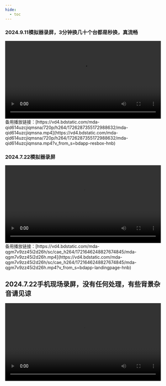 ```yaml
---
hide:
  - toc
---
```


### 2024.9.11模拟器录屏，3分钟换几十个台都是秒换，真流畅

<video src="https://img-cloud.zbds.top/zbds/20240911_pc.mp4" width="100%" height="auto" controls>
  您的浏览器不支持 HTML5 视频播放。
</video>
备用播放链接：[https://vd4.bdstatic.com/mda-qid614uzcjiqmsna/720p/h264/1726287355172988632/mda-qid614uzcjiqmsna.mp4](https://vd4.bdstatic.com/mda-qid614uzcjiqmsna/720p/h264/1726287355172988632/mda-qid614uzcjiqmsna.mp4?v_from_s=bdapp-resbox-hnb)


### 2024.7.22模拟器录屏

<video src="https://img-cloud.zbds.top/zbds/20240722_pc.mp4" width="100%" height="auto" controls>
  您的浏览器不支持 HTML5 视频播放。
</video>
备用播放链接：[https://vd4.bdstatic.com/mda-qgm7v9zz45i2d26h/sc/cae_h264/1721646248827674845/mda-qgm7v9zz45i2d26h.mp4](https://vd4.bdstatic.com/mda-qgm7v9zz45i2d26h/sc/cae_h264/1721646248827674845/mda-qgm7v9zz45i2d26h.mp4?v_from_s=bdapp-landingpage-hnb)

## 2024.7.22手机现场录屏，没有任何处理，有些背景杂音请见谅

<video src="https://img-cloud.zbds.top/zbds/20240722_tv.mp4" width="100%" height="auto" controls>
  您的浏览器不支持 HTML5 视频播放。
</video>